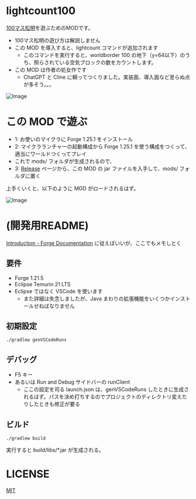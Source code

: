 # lightcount100
[100マス松明](https://scrapbox.io/stao/100%E3%83%9E%E3%82%B9%E6%9D%BE%E6%98%8E)を遊ぶためのMODです。

- 100マス松明の遊び方は解説しません
- この MOD を導入すると、lightcount コマンドが追加されます
    - このコマンドを実行すると、worldborder 100 の地下（y=64以下）のうち、照らされている空気ブロックの数をカウントします。
- この MOD は作者の処女作です
    - ChatGPT と Cline に頼ってつくりました。実装面、導入面など至らぬ点が多そう。。。

![Image](https://github.com/user-attachments/assets/ab40dd51-3260-4a15-aa25-bbc1ce5d7be1)

# この MOD で遊ぶ
- 1: お使いのマイクラに Forge 1.25.1 をインストール
- 2: マイクラランチャーの起動構成から Forge 1.25.1 を使う構成をつくって、適当にワールドつくってプレイ
- これで mods/ フォルダが生成されるので、
- 3: [Release](https://github.com/stakiran/lightcount100/releases) ページから、この MOD の jar ファイルを入手して、mods/ フォルダに置く

上手くいくと、以下のように MOD がロードされるはず。

![Image](https://github.com/user-attachments/assets/c94af4e1-0a6c-4d56-92b0-15dbe87a5e71)

# (開発用README)
[Introduction - Forge Documentation](https://docs.minecraftforge.net/en/latest/gettingstarted/) に従えばいいが、ここでもメモしとく

## 要件
- Forge 1.21.5
- Eclipse Temurin 21 LTS
- Eclipse ではなく VSCode を使います
    - また詳細は失念しましたが、Java まわりの拡張機能をいくつかインストールせねばなりません

## 初期設定
`./gradlew genVSCodeRuns`

## デバッグ
- F5 キー
- あるいは Run and Debug サイドバーの runClient
    - ここの設定を司る launch.json は、genVSCodeRuns したときに生成されるはず。パスを決め打ちするのでプロジェクトのディレクトリ変えたりしたときも修正が要る

## ビルド
`./gradlew build`

実行すると build/libs/*.jar が生成される。

# LICENSE
[MIT](LICENSE)
